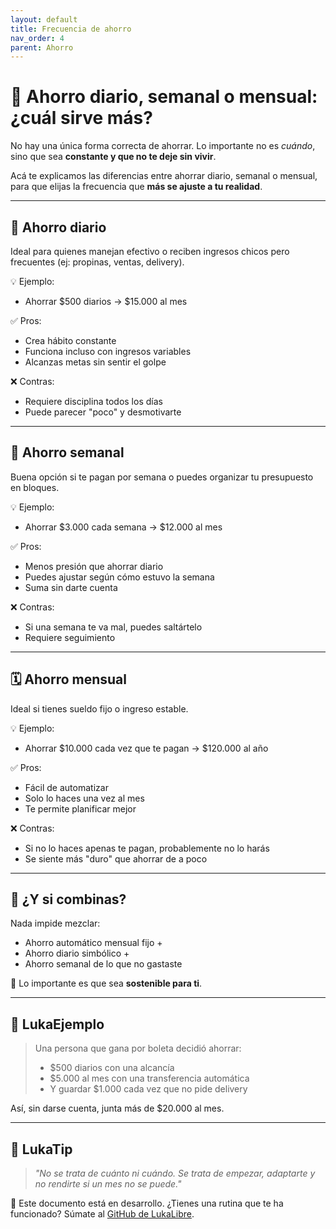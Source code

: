 ```yaml
---
layout: default
title: Frecuencia de ahorro
nav_order: 4
parent: Ahorro
---
```


# 📆 Ahorro diario, semanal o mensual: ¿cuál sirve más?

No hay una única forma correcta de ahorrar. Lo importante no es *cuándo*, sino que sea **constante y que no te deje sin vivir**.

Acá te explicamos las diferencias entre ahorrar diario, semanal o mensual, para que elijas la frecuencia que **más se ajuste a tu realidad**.

---

## 🔁 Ahorro diario

Ideal para quienes manejan efectivo o reciben ingresos chicos pero frecuentes (ej: propinas, ventas, delivery).

💡 Ejemplo:
- Ahorrar $500 diarios → $15.000 al mes

✅ Pros:
- Crea hábito constante
- Funciona incluso con ingresos variables
- Alcanzas metas sin sentir el golpe

❌ Contras:
- Requiere disciplina todos los días
- Puede parecer "poco" y desmotivarte

---

## 📅 Ahorro semanal

Buena opción si te pagan por semana o puedes organizar tu presupuesto en bloques.

💡 Ejemplo:
- Ahorrar $3.000 cada semana → $12.000 al mes

✅ Pros:
- Menos presión que ahorrar diario
- Puedes ajustar según cómo estuvo la semana
- Suma sin darte cuenta

❌ Contras:
- Si una semana te va mal, puedes saltártelo
- Requiere seguimiento

---

## 🗓️ Ahorro mensual

Ideal si tienes sueldo fijo o ingreso estable.

💡 Ejemplo:
- Ahorrar $10.000 cada vez que te pagan → $120.000 al año

✅ Pros:
- Fácil de automatizar
- Solo lo haces una vez al mes
- Te permite planificar mejor

❌ Contras:
- Si no lo haces apenas te pagan, probablemente no lo harás
- Se siente más "duro" que ahorrar de a poco

---

## 🧠 ¿Y si combinas?

Nada impide mezclar:

- Ahorro automático mensual fijo +
- Ahorro diario simbólico +
- Ahorro semanal de lo que no gastaste

💬 Lo importante es que sea **sostenible para ti**.

---

## 💬 LukaEjemplo

> Una persona que gana por boleta decidió ahorrar:
> - $500 diarios con una alcancía
> - $5.000 al mes con una transferencia automática
> - Y guardar $1.000 cada vez que no pide delivery

Así, sin darse cuenta, junta más de $20.000 al mes.

---

## 🧠 LukaTip

> *"No se trata de cuánto ni cuándo. Se trata de empezar, adaptarte y no rendirte si un mes no se puede."*

📌 Este documento está en desarrollo.
¿Tienes una rutina que te ha funcionado? Súmate al [GitHub de LukaLibre](https://github.com/raestrada/lukalibre).
